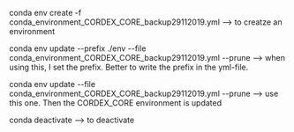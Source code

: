 

conda env create -f conda_environment_CORDEX_CORE_backup29112019.yml --> to creatze an environment


conda env update --prefix ./env --file conda_environment_CORDEX_CORE_backup29112019.yml  --prune --> when using this, I set the prefix. Better to write the prefix in the yml-file.

conda env update --file conda_environment_CORDEX_CORE_backup29112019.yml  --prune --> use this one. Then the CORDEX_CORE environment is updated

conda deactivate --> to deactivate 
